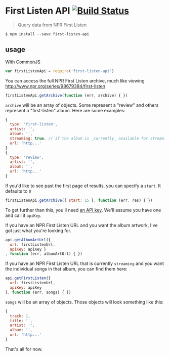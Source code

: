 # First Listen API [![Build Status](https://travis-ci.org/brandly/first-listen-api.svg?branch=master)](https://travis-ci.org/brandly/first-listen-api)

> Query data from NPR First Listen

```shell
$ npm install --save first-listen-api
```

## usage

With CommonJS

```js
var firstListenApi = require('first-listen-api')
```

You can access the full NPR First Listen archive, much like viewing http://www.npr.org/series/98679384/first-listen
```js
firstListenApi.getArchive(function (err, archive) { })
```

`archive` will be an array of objects. Some represent a "review" and others represent a "first-listen" album. Here are some examples:
```js
{
  type: 'first-listen',
  artist: '',
  album: '',
  streaming: true, // if the album is _currently_ available for streaming
  url: 'http...'
}
{
  type: 'review',
  artist: '',
  album: '',
  url: 'http...'
}
```

If you'd like to see past the first page of results, you can specify a `start`. It defaults to `0`
```js
firstListenApi.getArchive({ start: 15 }, function (err, res) { })
```

To get further than this, you'll need [an API key](http://www.npr.org/api/index). We'll assume you have one and call it `apiKey`.

If you have an NPR First Listen URL and you want the album artwork, I've got just what you're looking for.

```js
api.getAlbumArtUrl({
  url: firstListenUrl,
  apiKey: apiKey }
, function (err, albumArtUrl) { })
```

If you have an NPR First Listen URL that is currently `streaming` and you want the individual songs in that album, you can find them here:

```js
api.getFirstListen({
  url: firstListenUrl,
  apiKey: apiKey
}, function (err, songs) { })
```

`songs` will be an array of objects. Those objects will look something like this:

```js
{
  track: 1,
  title: '',
  artist: '',
  album: '',
  url: 'http...'
}
```

That's all for now.

